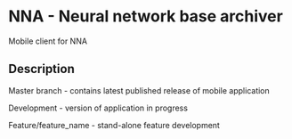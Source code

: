 # NNA - Neural network base archiver

Mobile client for NNA 

## Description

Master branch - contains latest published release of mobile application

Development - version of application in progress

Feature/feature_name - stand-alone feature development
